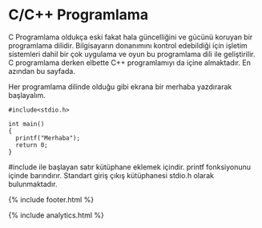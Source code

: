 # C/C++ Programlama

C Programlama oldukça eski fakat hala güncelliğini ve gücünü koruyan bir programlama dilidir. Bilgisayarın donanımını kontrol edebildiği için işletim sistemleri dahil bir çok uygulama ve oyun bu programlama dili ile geliştirilir. C programlama derken elbette C++ programlamıyı da içine almaktadır. En azından bu sayfada. 

Her programlama dilinde olduğu gibi ekrana bir merhaba yazdırarak başlayalım.

```
#include<stdio.h>

int main()
{
  printf("Merhaba");
  return 0;
}
```

#include ile başlayan satır kütüphane eklemek içindir. printf fonksiyonunu içinde barındırır. Standart giriş çıkış kütüphanesi stdio.h olarak bulunmaktadır.

{% include footer.html %}

{% include analytics.html %}
